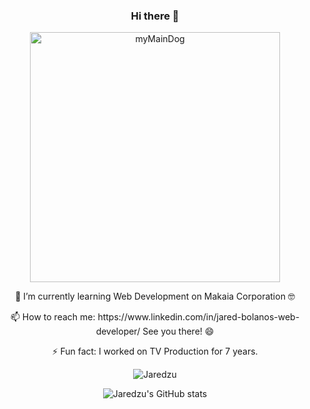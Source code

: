 
<div align="center">
  
### Hi there 👋

<img align="center" alt="myMainDog" src="https://media.tenor.com/images/c39e8ca30f2388f7599c6ea3b4972485/tenor.gif" width="400px" />

 <p>🌱 I’m currently learning Web Development on Makaia Corporation 🤓</p>
 <p>📫 How to reach me: https://www.linkedin.com/in/jared-bolanos-web-developer/ See you there! 😄</p>
 <p>⚡ Fun fact: I worked on TV Production for 7 years.</p>

<p><img src="https://github-readme-stats.vercel.app/api/top-langs?username=Jaredzu&show_icons=true&theme=onedark&locale=en&layout=compact" alt="Jaredzu" /></p>

![Jaredzu's GitHub stats](https://github-readme-stats.vercel.app/api?username=Jaredzu&show_icons=true&theme=transparent)


</div>


<!-- <p>&nbsp;<img align="center" src="https://github-readme-stats.vercel.app/api?username=Jaredzu&show_icons=true&locale=en" alt="Jaredzu" /></p> -->

<!--
**Jaredzu/Jaredzu** is a ✨ _special_ ✨ repository because its `README.md` (this file) appears on your GitHub profile.

Here are some ideas to get you started:

- 🔭 I’m currently working on ...
- 👯 I’m looking to collaborate on ...
- 🤔 I’m looking for help with ...
- 💬 Ask me about ...

- 😄 Pronouns: ...

-->
